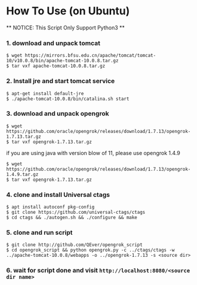 # How To Use (on Ubuntu)



** NOTICE: This Script Only Support Python3 **

### 1. download and unpack tomcat

```
$ wget https://mirrors.bfsu.edu.cn/apache/tomcat/tomcat-10/v10.0.8/bin/apache-tomcat-10.0.8.tar.gz
$ tar vxf apache-tomcat-10.0.8.tar.gz
```

### 2. Install jre and start tomcat service

```
$ apt-get install default-jre
$ ./apache-tomcat-10.0.8/bin/catalina.sh start
```

### 3. download and unpack opengrok

```
$ wget https://github.com/oracle/opengrok/releases/download/1.7.13/opengrok-1.7.13.tar.gz
$ tar vxf opengrok-1.7.13.tar.gz
```
if you are using java with version blow of 11, please use opengrok 1.4.9
```
$ wget https://github.com/oracle/opengrok/releases/download/1.7.13/opengrok-1.4.9.tar.gz
$ tar vxf opengrok-1.7.13.tar.gz
```

### 4. clone and install Universal ctags

```
$ apt install autoconf pkg-config
$ git clone https://github.com/universal-ctags/ctags
$ cd ctags && ./autogen.sh && ./configure && make
```

### 5. clone and run script

```
$ git clone http://github.com/QEver/opengrok_script
$ cd opengrok_script && python opengrok.py -c ../ctags/ctags -w ../apache-tomcat-10.0.8/webapps -o ../opengrok-1.7.13 -s <source dir>
```

### 6. wait for script done and visit `http://localhost:8080/<source dir name>`
